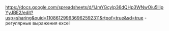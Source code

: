 https://docs.google.com/spreadsheets/d/1JmYGcylp36dQHp3WNwOiu5llipYyJBE2/edit?usp=sharing&ouid=110861299636962592311&rtpof=true&sd=true - регулярные выражения excel
